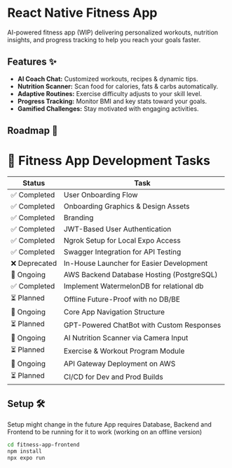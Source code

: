 # React Native Fitness App

AI-powered fitness app (WIP) delivering personalized workouts, nutrition insights, and progress tracking to help you reach your goals faster.

## Features ✨

- **AI Coach Chat:** Customized workouts, recipes & dynamic tips.  
- **Nutrition Scanner:** Scan food for calories, fats & carbs automatically.  
- **Adaptive Routines:** Exercise difficulty adjusts to your skill level.  
- **Progress Tracking:** Monitor BMI and key stats toward your goals.  
- **Gamified Challenges:** Stay motivated with engaging activities.

## Roadmap 🚀


# 📱 Fitness App Development Tasks

| Status       | Task                                              |
|--------------|---------------------------------------------------|
| ✅ Completed | User Onboarding Flow                              |
| ✅ Completed | Onboarding Graphics & Design Assets               |
| ✅ Completed   | Branding                                          |
| ✅ Completed    | JWT-Based User Authentication                  |
| ✅ Completed | Ngrok Setup for Local Expo Access                 |
| ✅ Completed | Swagger Integration for API Testing               |
| ❌ Deprecated | In-House Launcher for Easier Development          |
| 🔄 Ongoing   | AWS Backend Database Hosting (PostgreSQL)                 |
| ✅ Completed  | Implement WatermelonDB for relational db |
| ⏳ Planned   | Offline Future-Proof with no DB/BE                 |
| 🔄 Ongoing   | Core App Navigation Structure                     |
| ⏳ Planned   | GPT-Powered ChatBot with Custom Responses         |
| 🔄 Ongoing   | AI Nutrition Scanner via Camera Input             |
| ⏳ Planned   | Exercise & Workout Program Module                 |
| 🔄 Ongoing   | API Gateway Deployment on AWS                     |
| ⏳ Planned   | CI/CD for Dev and Prod Builds                     |

## Setup 🛠️
Setup might change in the future
App requires Database, Backend and Frontend to be running for it to work (working on an offline version)
```bash
cd fitness-app-frontend
npm install
npx expo run
```
